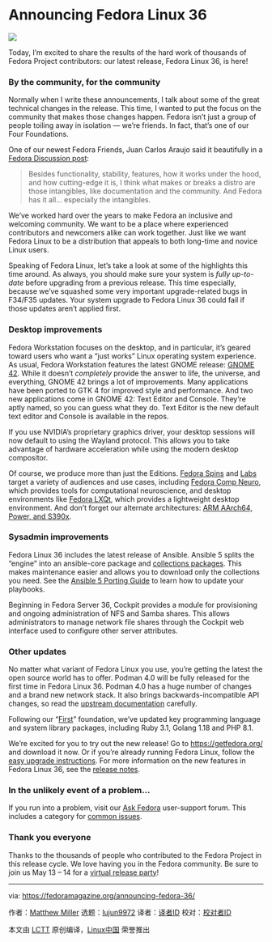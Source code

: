 [#]: subject: "Announcing Fedora Linux 36"
[#]: via: "https://fedoramagazine.org/announcing-fedora-36/"
[#]: author: "Matthew Miller https://fedoramagazine.org/author/mattdm/"
[#]: collector: "lujun9972"
[#]: translator: "lkxed"
[#]: reviewer: " "
[#]: publisher: " "
[#]: url: " "

Announcing Fedora Linux 36
======

![][1]

Today, I’m excited to share the results of the hard work of thousands of Fedora Project contributors: our latest release, Fedora Linux 36, is here!

### By the community, for the community

Normally when I write these announcements, I talk about some of the great technical changes in the release. This time, I wanted to put the focus on the community that makes those changes happen. Fedora isn’t just a group of people toiling away in isolation — we’re friends. In fact, that’s one of our Four Foundations.

One of our newest Fedora Friends, Juan Carlos Araujo said it beautifully in a [Fedora Discussion post][2]:

> Besides functionality, stability, features, how it works under the hood, and how cutting-edge it is, I think what makes or breaks a distro are those intangibles, like documentation and the community. And Fedora has it all… especially the intangibles.

We’ve worked hard over the years to make Fedora an inclusive and welcoming community. We want to be a place where experienced contributors and newcomers alike can work together. Just like we want Fedora Linux to be a distribution that appeals to both long-time and novice Linux users.

Speaking of Fedora Linux, let’s take a look at some of the highlights this time around. As always, you should make sure your system is _fully up-to-date_ before upgrading from a previous release. This time especially, because we’ve squashed some very important upgrade-related bugs in F34/F35 updates. Your system upgrade to Fedora Linux 36 could fail if those updates aren’t applied first.

### Desktop improvements

Fedora Workstation focuses on the desktop, and in particular, it’s geared toward users who want a “just works” Linux operating system experience. As usual, Fedora Workstation features the latest GNOME release: [GNOME 42][3]. While it doesn’t _completely_ provide the answer to life, the universe, and everything, GNOME 42 brings a lot of improvements. Many applications have been ported to GTK 4 for improved style and performance. And two new applications come in GNOME 42: Text Editor and Console. They’re aptly named, so you can guess what they do. Text Editor is the new default text editor and Console is available in the repos.

If you use NVIDIA’s proprietary graphics driver, your desktop sessions will now default to using the Wayland protocol. This allows you to take advantage of hardware acceleration while using the modern desktop compositor.

Of course, we produce more than just the Editions. [Fedora Spins][4] and [Labs][5] target a variety of audiences and use cases, including [Fedora Comp Neuro][6], which provides tools for computational neuroscience, and desktop environments like [Fedora LXQt][7], which provides a lightweight desktop environment. And don’t forget our alternate architectures: [ARM AArch64, Power, and S390x][8].

### Sysadmin improvements

Fedora Linux 36 includes the latest release of Ansible. Ansible 5 splits the “engine” into an ansible-core package and [collections packages][9]. This makes maintenance easier and allows you to download only the collections you need. See the [Ansible 5 Porting Guide][10] to learn how to update your playbooks.

Beginning in Fedora Server 36, Cockpit provides a module for provisioning and ongoing administration of NFS and Samba shares. This allows administrators to manage network file shares through the Cockpit web interface used to configure other server attributes.

### Other updates

No matter what variant of Fedora Linux you use, you’re getting the latest the open source world has to offer. Podman 4.0 will be fully released for the first time in Fedora Linux 36. Podman 4.0 has a huge number of changes and a brand new network stack. It also brings backwards-incompatible API changes, so read the [upstream documentation][11] carefully.

Following our “[First][12]” foundation, we’ve updated key programming language and system library packages, including Ruby 3.1, Golang 1.18 and PHP 8.1. 

We’re excited for you to try out the new release! Go to <https://getfedora.org/> and download it now. Or if you’re already running Fedora Linux, follow the [easy upgrade instructions][13]. For more information on the new features in Fedora Linux 36, see the [release notes][14].

### In the unlikely event of a problem…

If you run into a problem, visit our [Ask Fedora][15] user-support forum. This includes a category for [common issues][16].

### Thank you everyone

Thanks to the thousands of people who contributed to the Fedora Project in this release cycle. We love having you in the Fedora community. Be sure to join us May 13 – 14 for a [virtual release party][17]!

--------------------------------------------------------------------------------

via: https://fedoramagazine.org/announcing-fedora-36/

作者：[Matthew Miller][a]
选题：[lujun9972][b]
译者：[译者ID](https://github.com/译者ID)
校对：[校对者ID](https://github.com/校对者ID)

本文由 [LCTT](https://github.com/LCTT/TranslateProject) 原创编译，[Linux中国](https://linux.cn/) 荣誉推出

[a]: https://fedoramagazine.org/author/mattdm/
[b]: https://github.com/lujun9972
[1]: https://fedoramagazine.org/wp-content/uploads/2022/05/f36-final-816x345.jpg
[2]: https://discussion.fedoraproject.org/t/the-end-of-my-distro-hopping-days/38445
[3]: https://release.gnome.org/42/
[4]: https://spins.fedoraproject.org/
[5]: https://labs.fedoraproject.org/
[6]: https://labs.fedoraproject.org/en/comp-neuro/
[7]: https://spins.fedoraproject.org/en/lxqt/
[8]: https://alt.fedoraproject.org/alt/
[9]: https://koji.fedoraproject.org/koji/search?match=glob&type=package&terms=ansible-collection*
[10]: https://docs.ansible.com/ansible/devel/porting_guides/porting_guide_5.html
[11]: https://podman.io/releases/2022/02/22/podman-release-v4.0.0.html
[12]: https://docs.fedoraproject.org/en-US/project/#_first
[13]: https://docs.fedoraproject.org/en-US/quick-docs/upgrading/
[14]: https://docs.fedoraproject.org/en-US/fedora/f36/release-notes/
[15]: https://ask.fedoraproject.org/
[16]: https://ask.fedoraproject.org/tags/c/common-issues/141/f36
[17]: https://hopin.com/events/fedora-linux-36-release-party/registration
